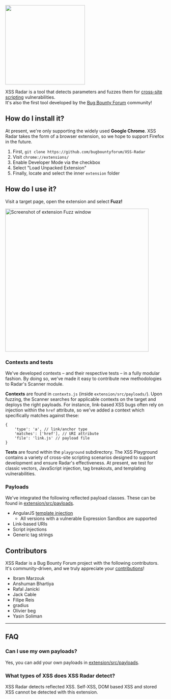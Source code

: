 <img src="https://user-images.githubusercontent.com/4115778/27097021-d8f2a73e-506a-11e7-8dd2-0ec615322516.png" height="250"></img>

XSS Radar is a tool that detects parameters and fuzzes them for <a href="https://www.owasp.org/index.php/Cross-site_Scripting_(XSS)">cross-site scripting</a> vulnerabilities.<br/>It's also the first tool developed by the <a href="https://bugbountyforum.com">Bug Bounty Forum</a> community! 

## How do I install it?
At present, we're only supporting the widely used **Google Chrome**. XSS Radar takes the form of a browser extension, so we hope to support Firefox in the future.

1. First, `git clone https://github.com/bugbountyforum/XSS-Radar`
2. Visit `chrome://extensions/`
3. Enable Developer Mode via the checkbox
4. Select "Load Unpacked Extension"
5. Finally, locate and select the inner `extension` folder

## How do I use it?
Visit a target page, open the extension and select **Fuzz!**

<img src="https://user-images.githubusercontent.com/4115778/27141364-df47a638-511f-11e7-8838-968e496a0d0f.png" alt="Screenshot of extension Fuzz window" height="450"/>

### Contexts and tests
We've developed contexts – and their respective tests – in a fully modular fashion. By doing so, we've made it easy to contribute new methodologies to Radar's Scanner module.

**Contexts** are found in `contexts.js` (inside `extension/src/payloads/`). Upon fuzzing, the Scanner searches for applicable contexts on the target and deploys the right payloads. For instance, link-based XSS bugs often rely on injection within the `href` attribute, so we've added a context which specifically matches against these:

```
{
    'type': 'a', // link/anchor type
    'matches': ['href'], // URI attribute
    'file': 'link.js' // payload file
}
```

**Tests** are found within the `playground` subdirectory. The XSS Playground contains a variety of cross-site scripting scenarios designed to support development and ensure Radar's effectiveness. At present, we test for classic vectors, JavaScript injection, tag breakouts, and templating vulnerabilities.

### Payloads
We've integrated the following reflected payload classes. These can be found in <a href="https://github.com/bugbountyforum/XSS-Radar/tree/master/extension/src/payloads">extension/src/payloads</a>.

* AngularJS [template injection](http://blog.portswigger.net/2016/01/xss-without-html-client-side-template.html)
    * All versions with a vulnerable Expression Sandbox are supported
* Link-based URIs
* Script injections 
* Generic tag strings

## Contributors
XSS Radar is a Bug Bounty Forum project with the following contributors. It's community-driven, and we truly appreciate your [contributions](https://github.com/bugbountyforum/XSS-Radar/blob/master/CONTRIBUTING.md)!

* Ibram Marzouk
* Anshuman Bhartiya
* Rafal Janicki
* Jack Cable
* Filipe Reis
* gradius
* Olivier beg
* Yasin Soliman

---

## FAQ

### Can I use my own payloads?

Yes, you can add your own payloads in [extension/src/payloads](https://github.com/bugbountyforum/XSS-Radar/tree/master/extension/src/payloads).

### What types of XSS does XSS Radar detect?

XSS Radar detects reflected XSS. Self-XSS, DOM based XSS and stored XSS cannot be detected with this extension.
